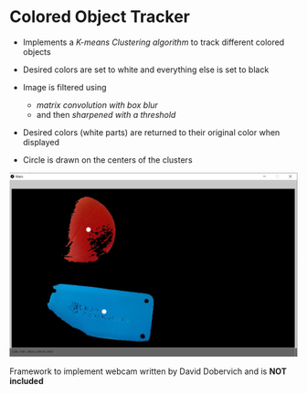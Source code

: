 # Colored Object Tracker
- Implements a *K-means Clustering algorithm* to track different colored objects

- Desired colors are set to white and everything else is set to black

- Image is filtered using
  - *matrix convolution with box blur*
  - and then *sharpened with a threshold*
  
- Desired colors (white parts) are returned to their original color when displayed
  
- Circle is drawn on the centers of the clusters



![Image of Object Tracker](ObjectTrackerByColor.jpg)

Framework to implement webcam written by David Dobervich and is **NOT included**
